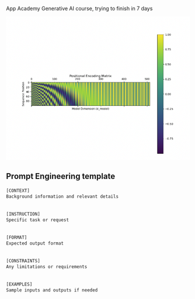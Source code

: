 App Academy Generative AI course, trying to finish in 7 days

![Visualization](./VisualizeMatrix.png)

## Prompt Engineering template

```
[CONTEXT]
Background information and relevant details


[INSTRUCTION]
Specific task or request


[FORMAT]
Expected output format


[CONSTRAINTS]
Any limitations or requirements


[EXAMPLES]
Sample inputs and outputs if needed
```
